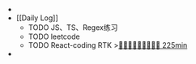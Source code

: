 -
- [[Daily Log]]
	- TODO JS、TS、Regex练习
	- TODO leetcode
	- TODO React-coding RTK >[🍅🍅🍅🍅🍅🍅🍅🍅🍅 225min](#agenda-pomo://?t=f-1689999866446-1500%2Cf-1690001458798-1500%2Cf-1690010162103-1500%2Cf-1690013988151-1500%2Cf-1690015785080-1500%2Cf-1690191954995-1500%2Cf-1690194237331-1500%2Cf-1690208953802-1500%2Cf-1690210458958-1500)
-